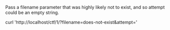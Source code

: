 Pass a filename parameter that was highly likely not to exist, and so attempt could be an empty string.

curl 'http://localhost/ctf/1/?filename=does-not-exist&attempt='

